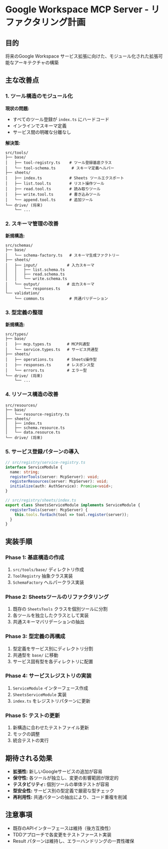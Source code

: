 # Google Workspace MCP Server - リファクタリング計画

## 目的
将来のGoogle Workspace サービス拡張に向けた、モジュール化された拡張可能なアーキテクチャの構築

## 主な改善点

### 1. ツール構造のモジュール化
**現状の問題:**
- すべてのツール登録が `index.ts` にハードコード
- インラインでスキーマ定義
- サービス間の明確な分離なし

**解決策:**
```
src/tools/
├── base/
│   ├── tool-registry.ts    # ツール登録基底クラス
│   └── tool-schema.ts       # スキーマ定義ヘルパー
├── sheets/
│   ├── index.ts            # Sheets ツールエクスポート
│   ├── list.tool.ts        # リスト操作ツール
│   ├── read.tool.ts        # 読み取りツール
│   ├── write.tool.ts       # 書き込みツール
│   └── append.tool.ts      # 追加ツール
└── drive/ (将来)
    └── ...
```

### 2. スキーマ管理の改善
**新規構造:**
```
src/schemas/
├── base/
│   └── schema-factory.ts   # スキーマ生成ファクトリー
├── sheets/
│   ├── input/             # 入力スキーマ
│   │   ├── list.schema.ts
│   │   ├── read.schema.ts
│   │   └── write.schema.ts
│   └── output/            # 出力スキーマ
│       └── responses.ts
└── validation/
    └── common.ts           # 共通バリデーション
```

### 3. 型定義の整理
**新規構造:**
```
src/types/
├── base/
│   ├── mcp.types.ts       # MCP共通型
│   └── service.types.ts   # サービス共通型
├── sheets/
│   ├── operations.ts      # Sheets操作型
│   ├── responses.ts       # レスポンス型
│   └── errors.ts          # エラー型
└── drive/ (将来)
    └── ...
```

### 4. リソース構造の改善
```
src/resources/
├── base/
│   └── resource-registry.ts
├── sheets/
│   ├── index.ts
│   ├── schema.resource.ts
│   └── data.resource.ts
└── drive/ (将来)
```

### 5. サービス登録パターンの導入
```typescript
// src/registry/service-registry.ts
interface ServiceModule {
  name: string;
  registerTools(server: McpServer): void;
  registerResources(server: McpServer): void;
  initialize(auth: AuthService): Promise<void>;
}

// src/registry/sheets/index.ts
export class SheetsServiceModule implements ServiceModule {
  registerTools(server: McpServer) {
    this.tools.forEach(tool => tool.register(server));
  }
}
```

## 実装手順

### Phase 1: 基底構造の作成
1. `src/tools/base/` ディレクトリ作成
2. `ToolRegistry` 抽象クラス実装
3. `SchemaFactory` ヘルパークラス実装

### Phase 2: Sheetsツールのリファクタリング
1. 既存の `SheetsTools` クラスを個別ツールに分割
2. 各ツールを独立したクラスとして実装
3. 共通スキーマバリデーションの抽出

### Phase 3: 型定義の再構成
1. 型定義をサービス別にディレクトリ分割
2. 共通型を `base/` に移動
3. サービス固有型を各ディレクトリに配置

### Phase 4: サービスレジストリの実装
1. `ServiceModule` インターフェース作成
2. `SheetsServiceModule` 実装
3. `index.ts` をレジストリパターンに更新

### Phase 5: テストの更新
1. 新構造に合わせたテストファイル更新
2. モックの調整
3. 統合テストの実行

## 期待される効果
- **拡張性:** 新しいGoogleサービスの追加が容易
- **保守性:** 各ツールが独立し、変更の影響範囲が限定的
- **テスタビリティ:** 個別ツールの単体テストが容易
- **型安全性:** サービス別の型定義で厳密な型チェック
- **再利用性:** 共通パターンの抽出により、コード重複を削減

## 注意事項
- 既存のAPIインターフェースは維持（後方互換性）
- TDDアプローチで各変更をテストファースト実装
- Result パターンは維持し、エラーハンドリングの一貫性確保